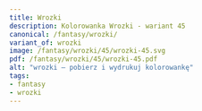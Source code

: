 ```yaml
---
title: Wrozki
description: Kolorowanka Wrozki - wariant 45
canonical: /fantasy/wrozki/
variant_of: wrozki
image: /fantasy/wrozki/45/wrozki-45.svg
pdf: /fantasy/wrozki/45/wrozki-45.pdf
alt: "wrozki – pobierz i wydrukuj kolorowankę"
tags:
- fantasy
- wrozki
---
```

